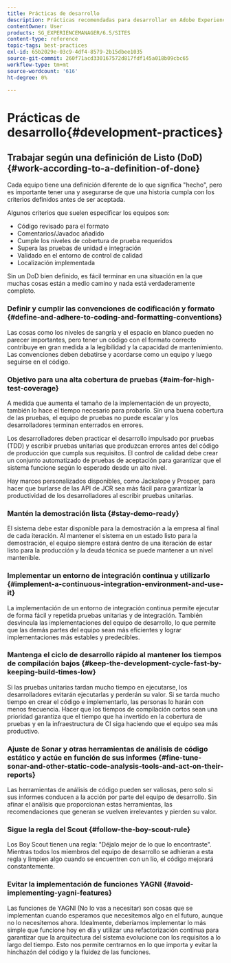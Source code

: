 ```yaml
---
title: Prácticas de desarrollo
description: Prácticas recomendadas para desarrollar en Adobe Experience Manager.
contentOwner: User
products: SG_EXPERIENCEMANAGER/6.5/SITES
content-type: reference
topic-tags: best-practices
exl-id: 65b2029e-03c9-4df4-8579-2b15dbee1035
source-git-commit: 260f71acd330167572d817fdf145a018b09cbc65
workflow-type: tm+mt
source-wordcount: '616'
ht-degree: 0%

---
```


# Prácticas de desarrollo{#development-practices}

## Trabajar según una definición de Listo (DoD) {#work-according-to-a-definition-of-done}

Cada equipo tiene una definición diferente de lo que significa &quot;hecho&quot;, pero es importante tener una y asegurarse de que una historia cumpla con los criterios definidos antes de ser aceptada.

Algunos criterios que suelen especificar los equipos son:

* Código revisado para el formato
* Comentarios/Javadoc añadido
* Cumple los niveles de cobertura de prueba requeridos
* Supera las pruebas de unidad e integración
* Validado en el entorno de control de calidad
* Localización implementada

Sin un DoD bien definido, es fácil terminar en una situación en la que muchas cosas están a medio camino y nada está verdaderamente completo.

### Definir y cumplir las convenciones de codificación y formato {#define-and-adhere-to-coding-and-formatting-conventions}

Las cosas como los niveles de sangría y el espacio en blanco pueden no parecer importantes, pero tener un código con el formato correcto contribuye en gran medida a la legibilidad y la capacidad de mantenimiento. Las convenciones deben debatirse y acordarse como un equipo y luego seguirse en el código.

### Objetivo para una alta cobertura de pruebas  {#aim-for-high-test-coverage}

A medida que aumenta el tamaño de la implementación de un proyecto, también lo hace el tiempo necesario para probarlo. Sin una buena cobertura de las pruebas, el equipo de pruebas no puede escalar y los desarrolladores terminan enterrados en errores.

Los desarrolladores deben practicar el desarrollo impulsado por pruebas (TDD) y escribir pruebas unitarias que produzcan errores antes del código de producción que cumpla sus requisitos. El control de calidad debe crear un conjunto automatizado de pruebas de aceptación para garantizar que el sistema funcione según lo esperado desde un alto nivel.

Hay marcos personalizados disponibles, como Jackalope y Prosper, para hacer que burlarse de las API de JCR sea más fácil para garantizar la productividad de los desarrolladores al escribir pruebas unitarias.

### Mantén la demostración lista {#stay-demo-ready}

El sistema debe estar disponible para la demostración a la empresa al final de cada iteración. Al mantener el sistema en un estado listo para la demostración, el equipo siempre estará dentro de una iteración de estar listo para la producción y la deuda técnica se puede mantener a un nivel mantenible.

### Implementar un entorno de integración continua y utilizarlo {#implement-a-continuous-integration-environment-and-use-it}

La implementación de un entorno de integración continua permite ejecutar de forma fácil y repetida pruebas unitarias y de integración. También desvincula las implementaciones del equipo de desarrollo, lo que permite que las demás partes del equipo sean más eficientes y lograr implementaciones más estables y predecibles.

### Mantenga el ciclo de desarrollo rápido al mantener los tiempos de compilación bajos {#keep-the-development-cycle-fast-by-keeping-build-times-low}

Si las pruebas unitarias tardan mucho tiempo en ejecutarse, los desarrolladores evitarán ejecutarlas y perderán su valor. Si se tarda mucho tiempo en crear el código e implementarlo, las personas lo harán con menos frecuencia. Hacer que los tiempos de compilación cortos sean una prioridad garantiza que el tiempo que ha invertido en la cobertura de pruebas y en la infraestructura de CI siga haciendo que el equipo sea más productivo.

### Ajuste de Sonar y otras herramientas de análisis de código estático y actúe en función de sus informes {#fine-tune-sonar-and-other-static-code-analysis-tools-and-act-on-their-reports}

Las herramientas de análisis de código pueden ser valiosas, pero solo si sus informes conducen a la acción por parte del equipo de desarrollo. Sin afinar el análisis que proporcionan estas herramientas, las recomendaciones que generan se vuelven irrelevantes y pierden su valor.

### Sigue la regla del Scout {#follow-the-boy-scout-rule}

Los Boy Scout tienen una regla: &quot;Déjalo mejor de lo que lo encontraste&quot;. Mientras todos los miembros del equipo de desarrollo se adhieran a esta regla y limpien algo cuando se encuentren con un lío, el código mejorará constantemente.

### Evitar la implementación de funciones YAGNI {#avoid-implementing-yagni-features}

Las funciones de YAGNI (No lo vas a necesitar) son cosas que se implementan cuando esperamos que necesitemos algo en el futuro, aunque no lo necesitemos ahora. Idealmente, deberíamos implementar lo más simple que funcione hoy en día y utilizar una refactorización continua para garantizar que la arquitectura del sistema evolucione con los requisitos a lo largo del tiempo. Esto nos permite centrarnos en lo que importa y evitar la hinchazón del código y la fluidez de las funciones.
